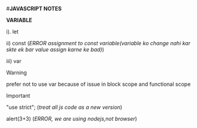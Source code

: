 #**JAVASCRIPT NOTES**

**VARIABLE**

i). let

ii) const           (*ERROR assignment to const variable(variable ko change nahi kar skte ek bar value assign karne ke bad)*)

iii) var
> [!WARNING]
> prefer not to use var because of issue in block scope and functional scope

>[!IMPORTANT]
>
>"use strict";    (*treat all js code as a new version*)
>
> alert(3+3)      (*ERROR, we are using nodejs,not browser*)
